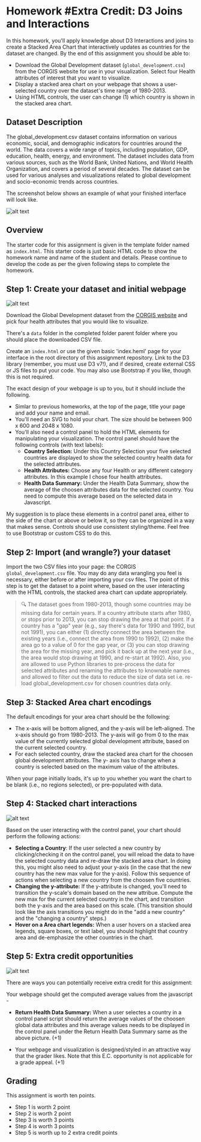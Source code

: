 # Homework #Extra Credit: D3 Joins and Interactions

In this homework, you'll apply knowledge about D3 Interactions and joins to create a Stacked Area Chart that interactively updates as countries for the dataset are changed. By the end of this assignment you should be able to:

- Download the Global Development dataset (`global_development.csv`) from the CORGIS website for use in your visualization. Select four Health attributes of interest that you want to visualize.
- Display a stacked area chart on your webpage that shows a user-selected country over the dataset's time range of 1980-2013.
- Using HTML controls, the user can change (1) which country is shown in the stacked area chart.

## Dataset Description

The global_development.csv dataset contains information on various economic, social, and demographic indicators for countries around the world. The data covers a wide range of topics, including population, GDP, education, health, energy, and environment. The dataset includes data from various sources, such as the World Bank, United Nations, and World Health Organization, and covers a period of several decades. The dataset can be used for various analyses and visualizations related to global development and socio-economic trends across countries.

The screenshot below shows an example of what your finished interface will look like.

![alt text](https://github.com/Karthik-Aravapalli/extra-credit-karavapa/blob/main/images/extra_credit_image.gif)

## Overview

The starter code for this assignment is given in the template folder named as `index.html`. This starter code is just basic HTML code to show the homework name and name of the student and details. Please continue to develop the code as per the given following steps to complete the homework.

## Step 1: Create your dataset and initial webpage

![alt text](https://github.com/Karthik-Aravapalli/extra-credit-karavapa/blob/main/images/Control_Panel_Image_1.JPG)

Download the Global Development dataset from the [CORGIS website](https://corgis-edu.github.io/corgis/csv/) and pick four health attributes that you would like to visualize.

There's a `data` folder in the completed folder parent folder where you should place the downloaded CSV file.

Create an `index.html` or use the given basic 'index.heml' page for your interface in the root directory of this assignment repository. Link to the D3 library (remember, you must use D3 v7!), and if desired, create external CSS or JS files to put your code. You may also use Bootstrap if you like, though this is not required.

The exact design of your webpage is up to you, but it should include the following.

- Simlar to previous homeworks, at the top of the page, title your page and add your name and email.
- You'll need an SVG to hold your chart. The size should be between 900 x 600 and 2048 x 1080.
- You'll also need a control panel to hold the HTML elements for manipulating your visualization. The control panel should have the following controls (with text labels):
    - **Country Selection:** Under this Country Selection your five selected countries are displayed to show the selected country health data for the selected attributes.
    - **Health Attributes:** Choose any four Health or any different category attributes. In this example I chose four health attributes.
    - **Health Data Summary:** Under the Health Data Summary, show the average of the choosen attributes data for the selected country. You need to compute this average based on the selected data in Javascript.
   
My suggestion is to place these elements in a control panel area, either to the side of the chart or above or below it, so they can be organized in a way that makes sense. Controls should use consistent styling/theme. Feel free to use Bootstrap or custom CSS to do this.

## Step 2: Import (and wrangle?) your dataset

Import the two CSV files into your page: the CORGIS `global_development.csv` file. You may do any data wrangling you feel is necessary, either before or after importing your csv files. The point of this step is to get the dataset to a point where, based on the user interacting with the HTML controls, the stacked area chart can update appropriately.

> 🔍 The dataset goes from 1980-2013, though some countries may be missing data for certain years. If a country attribute starts after 1980, or stops prior to 2013, you can stop drawing the area at that point. If a country has a "gap" year (e.g., say there's data for 1990 and 1992, but not 1991), you can either (1) directly connect the area between the existing years (i.e., connect the area from 1990 to 1992), (2) make the area go to a value of 0 for the gap year, or (3) you can stop drawing the area for the missing year, and pick it back up at the next year (i.e., the area would stop drawing at 1990, and re-start at 1992). Also, you are allowed to use Python libraries to pre-process the data for selected attributes and renaming the attributes to knownable names and allowed to filter out the data to reduce the size of data set i.e. re-load global_development.csv for chosen countries data only.

## Step 3: Stacked Area chart encodings
The default encodings for your area chart should be the following:
- The x-axis will be bottom aligned, and the y-axis will be left-aligned. The x-axis should go from 1980-2013. The y-axis will go from 0 to the max value of the currently selected global development attribute, based on the current selected country.
- For each selected country, draw the stacked area chart for the choosen global development attributes. The y- axis has to change when a country is selected based on the maximum value of the attributes.

When your page initially loads, it's up to you whether you want the chart to be blank (i.e., no regions selected), or pre-populated with data.

## Step 4: Stacked chart interactions

![alt text](https://github.com/Karthik-Aravapalli/extra-credit-karavapa/blob/main/images/Full_Image_1.JPG)

Based on the user interacting with the control panel, your chart should perform the following actions:
- **Selecting a Country**: If the user selected a new country by clicking/checking it on the control panel, you will reload the data to have the selected country data and re-draw the stacked area chart. In doing this, you might also need to adjust your y-axis (in the case that the new country has the new max value for the y-axis). Follow this sequence of actions when selecting a new country from the choosen five countries.
- **Changing the y-attribute:** If the y-attribute is changed, you'll need to transition the y-scale's domain based on the new attribue. Compute the new max for the current selected country in the chart, and transition both the y-axis and the area based on this scale. (This transition should look like the axis transitions you might do in the "add a new country" and the "changing a country" steps.)
- **Hover on a Area chart legends:** When a user hovers on a stacked area legends, square boxes, or text label, you should highlight that country area and de-emphasize the other countries in the chart.


## Step 5: Extra credit opportunities

![alt text](https://github.com/Karthik-Aravapalli/extra-credit-karavapa/blob/main/images/Full_Image_2.JPG)

There are ways you can potentially receive extra credit for this assignment:

Your webpage should get the computed average values from the javascript -

- **Return Health Data Summary:** When a user selectes a country in a control panel script should return the average values of the choosen global data attributes and this average values needs to be displayed in the control panel under the Return Health Data Summary same as the above picture. (+1) 

- Your webpage and visualization is designed/styled in an attractive way that the grader likes. Note that this E.C. opportunity is not applicable for a grade appeal. (+1)

## Grading

This assignment is worth ten points.

- Step 1 is worth 2 point
- Step 2 is worth 2 point
- Step 3 is worth 3 points
- Step 4 is worth 3 points
- Step 5 is worth up to 2 extra credit points
